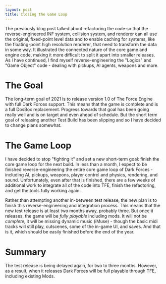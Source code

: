 ```yaml
---
layout: post
title: Closing the Game Loop
---
```

The previously blog post talked about refactoring the code so that the reverse-engineered INF system, collision system, and renderer can all use the original, fixed-point level data and to enable caching for systems, like the floating-point high resolution renderer, that need to transform the data in some way. It illustrated the connected nature of the core game and engine code, making it more difficult to split it apart into smaller releases. As I have continued, I find myself reverse-engineering the "Logics" and "Game Object" code - dealing with pickups, AI agents, weapons and more.

# The Goal
The long-term goal of 2021 is to release version 1.0 of The Force Engine with full Dark Forces support. This means that the game is complete and is a full DosBox replacement. Progress towards that goal has been going really well and is on target and even ahead of schedule. But the short term goal of releasing another Test Build has been slipping and so I have decided to change plans somewhat.

# The Game Loop
I have decided to stop "fighting it" and set a new short-term goal: finish the core game loop for the next build. In less than a month, I expect to be finished reverse-engineering the entire core game loop of Dark Forces - including AI, pickups, weapons, player control and physics, rendering, and sound. Unfortunately, even after that is finished, there are a few weeks of additional work to integrate all of the code into TFE, finish the refactoring, and get the tools fully working again.

Rather than attempting another in-between test release, the new plan is to finish this reverse-engineering and integration process. This means that the new test release is at least two months away, probably three. But once it releases, the game will be *fully playable* including mods. It will not be *complete*, it will be missing dynamic music (iMuse) - though the basic midi tracks will still play, cutscenes, some of the in-game UI, and saves. And that is it, which should be easily finished before the end of the year.

# Summary
The test release is being delayed again, for two to three months. However, as a result, when it releases Dark Forces will be full playable through TFE, including existing Mods.
